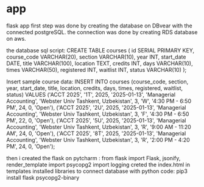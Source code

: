 # app
flask app 
first step was done by creating the database on DBvear with the connected postgreSQL. the connection was done by creating RDS database on aws.


the database sql script:
CREATE TABLE courses (
    id SERIAL PRIMARY KEY,
    course_code VARCHAR(20),
    section VARCHAR(10),
    year INT,
    start_date DATE,
    title VARCHAR(100),
    location TEXT,
    credits INT,
    days VARCHAR(10),
    times VARCHAR(50),
    registered INT,
    waitlist INT,
    status VARCHAR(10)
);


Insert sample course data:
INSERT INTO courses (course_code, section, year, start_date, title, location, credits, days, times, registered, waitlist, status)
VALUES 
('ACCT 2025', '1T', 2025, '2025-01-13', 'Managerial Accounting', 'Webster Univ Tashkent, Uzbekistan', 3, 'W', '4:30 PM - 6:50 PM', 24, 0, 'Open'),
('ACCT 2025', '2U', 2025, '2025-01-13', 'Managerial Accounting', 'Webster Univ Tashkent, Uzbekistan', 3, 'F', '4:30 PM - 6:50 PM', 22, 0, 'Open'),
('ACCT 2025', '5U', 2025, '2025-01-13', 'Managerial Accounting', 'Webster Univ Tashkent, Uzbekistan', 3, 'R', '9:00 AM - 11:20 AM', 24, 0, 'Open'),
('ACCT 2025', '8T', 2025, '2025-01-13', 'Managerial Accounting', 'Webster Univ Tashkent, Uzbekistan', 3, 'R', '2:00 PM - 4:20 PM', 24, 0, 'Open');


then i created the flask on pytcharm :
from flask import Flask, jsonify, render_template
import psycopg2
import logging
creted the index.html in templates
installed libraries to connect database with python code:
pip3 install flask psycopg2-binary



